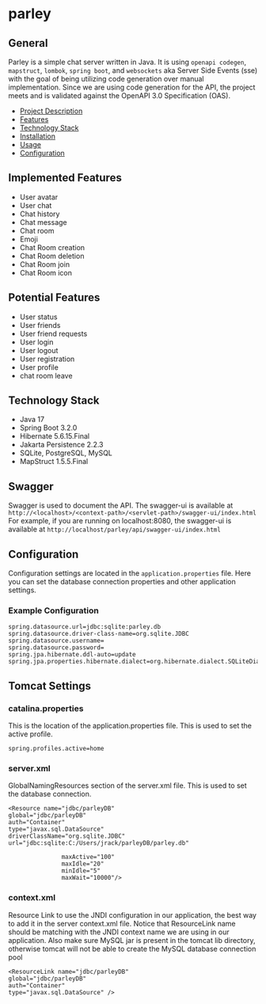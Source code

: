 # parley

## General

Parley is a simple chat server written in Java. It is using `openapi codegen`, `mapstruct`, `lombok`, `spring boot`,
and `websockets` aka Server Side Events (sse) with the goal of being utilizing code generation over manual
implementation.
Since we are using code generation for the API, the project meets and is validated against the OpenAPI 3.0
Specification (OAS).

- [Project Description](#project-description)
- [Features](#features)
- [Technology Stack](#technology-stack)
- [Installation](#installation)
- [Usage](#usage)
- [Configuration](#configuration)

## Implemented Features

* User avatar
* User chat
* Chat history
* Chat message
* Chat room
* Emoji
* Chat Room creation
* Chat Room deletion
* Chat Room join
* Chat Room icon

## Potential Features

* User status
* User friends
* User friend requests
* User login
* User logout
* User registration
* User profile
* chat room leave

## Technology Stack

- Java 17
- Spring Boot 3.2.0
- Hibernate 5.6.15.Final
- Jakarta Persistence 2.2.3
- SQLite, PostgreSQL, MySQL
- MapStruct 1.5.5.Final

## Swagger

Swagger is used to document the API. The swagger-ui is available at
`http://<localhost>/<context-path>/<servlet-path>/swagger-ui/index.html`
For example, if you are running on localhost:8080, the swagger-ui is available at
`http://localhost/parley/api/swagger-ui/index.html`

## Configuration

Configuration settings are located in the `application.properties` file. Here you can set the database connection
properties and other application settings.

### Example Configuration

```properties
spring.datasource.url=jdbc:sqlite:parley.db
spring.datasource.driver-class-name=org.sqlite.JDBC
spring.datasource.username=
spring.datasource.password=
spring.jpa.hibernate.ddl-auto=update
spring.jpa.properties.hibernate.dialect=org.hibernate.dialect.SQLiteDialect
```

## Tomcat Settings

### catalina.properties

This is the location of the application.properties file. This is used to set the active profile.

```properties
spring.profiles.active=home
```

### server.xml

GlobalNamingResources section of the server.xml file. This is used to set the database connection.

```properties
<Resource name="jdbc/parleyDB"
global="jdbc/parleyDB"
auth="Container"
type="javax.sql.DataSource"
driverClassName="org.sqlite.JDBC"
url="jdbc:sqlite:C:/Users/jrack/parleyDB/parley.db"

               maxActive="100" 
               maxIdle="20" 
               minIdle="5" 
               maxWait="10000"/>
```

### context.xml

Resource Link to use the JNDI configuration in our application, the best way to add it in the server context.xml file.
Notice that ResourceLink name should be matching with the JNDI context name we are using in our application. Also make
sure MySQL jar is present in the tomcat lib directory, otherwise tomcat will not be able to create the MySQL database
connection pool

```properties
<ResourceLink name="jdbc/parleyDB"
global="jdbc/parleyDB"
auth="Container"
type="javax.sql.DataSource" />
```